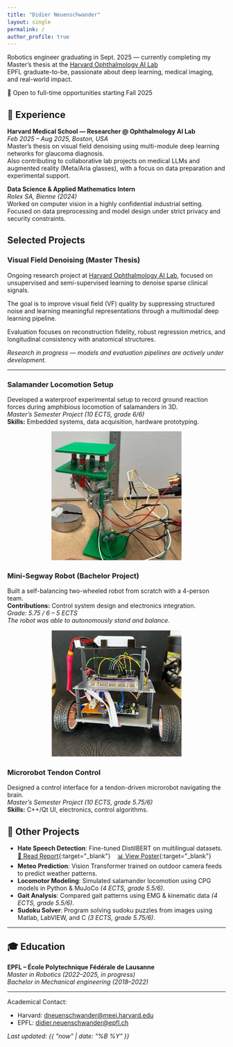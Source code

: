 ```yaml
---
title: "Didier Neuenschwander"
layout: single
permalink: /
author_profile: true
---
```


Robotics engineer graduating in Sept. 2025 — currently completing my Master’s thesis at the [Harvard Ophthalmology AI Lab](https://ophai.hms.harvard.edu/)  
EPFL graduate-to-be, passionate about deep learning, medical imaging, and real-world impact.

💼 Open to full-time opportunities starting Fall 2025


## 🔬 Experience

**Harvard Medical School — Researcher @ Ophthalmology AI Lab**  
*Feb 2025 – Aug 2025, Boston, USA*  
Master’s thesis on visual field denoising using multi-module deep learning networks for glaucoma diagnosis.  
Also contributing to collaborative lab projects on medical LLMs and augmented reality (Meta/Aria glasses), with a focus on data preparation and experimental support.

**Data Science & Applied Mathematics Intern**  
*Rolex SA, Bienne (2024)*  
Worked on computer vision in a highly confidential industrial setting.  
Focused on data preprocessing and model design under strict privacy and security constraints.




## Selected Projects

### Visual Field Denoising (Master Thesis)  
Ongoing research project at [Harvard Ophthalmology AI Lab](https://ophai.hms.harvard.edu/), focused on unsupervised and semi-supervised learning to denoise sparse clinical signals.

The goal is to improve visual field (VF) quality by suppressing structured noise and learning meaningful representations through a multimodal deep learning pipeline.

Evaluation focuses on reconstruction fidelity, robust regression metrics, and longitudinal consistency with anatomical structures.

*Research in progress — models and evaluation pipelines are actively under development.*


---

### Salamander Locomotion Setup  
Developed a waterproof experimental setup to record ground reaction forces during amphibious locomotion of salamanders in 3D.  
*Master’s Semester Project (10 ECTS, grade 6/6)*  
**Skills:** Embedded systems, data acquisition, hardware prototyping.
<p align="center">
  <img src="/assets/images/pds_biorob.jpg" alt="Mini Segway robot" width="300"/>
</p>




### Mini-Segway Robot (Bachelor Project)  
Built a self-balancing two-wheeled robot from scratch with a 4-person team.  
**Contributions:** Control system design and electronics integration.  
*Grade: 5.75 / 6 – 5 ECTS*  
*The robot was able to autonomously stand and balance.*

<p align="center">
  <img src="/assets/images/segway_complete.jpg" alt="Mini Segway robot" width="300"/>
</p>


### Microrobot Tendon Control  
Designed a control interface for a tendon-driven microrobot navigating the brain.  
*Master’s Semester Project (10 ECTS, grade 5.75/6)*  
**Skills:** C++/Qt UI, electronics, control algorithms.


## 🔧 Other Projects
- **Hate Speech Detection**: Fine-tuned DistilBERT on multilingual datasets.  
  [📄 Read Report](/assets/files/EE559_Group_27_Mini_Project.pdf){:target="_blank"} &nbsp;&nbsp; [📊 View Poster](/assets/files/EE559_poster_group_27.pptx){:target="_blank"}
- **Meteo Prediction**: Vision Transformer trained on outdoor camera feeds to predict weather patterns.
- **Locomotor Modeling**: Simulated salamander locomotion using CPG models in Python & MuJoCo *(4 ECTS, grade 5.5/6)*.
- **Gait Analysis**: Compared gait patterns using EMG & kinematic data *(4 ECTS, grade 5.5/6)*.
- **Sudoku Solver**: Program solving sudoku puzzles from images using Matlab, LabVIEW, and C *(3 ECTS, grade 5.75/6)*.

---

## 🎓 Education

**EPFL – École Polytechnique Fédérale de Lausanne**  
*Master in Robotics (2022–2025, in progress)*  
*Bachelor in Mechanical engineering (2018–2022)*

---

Academical Contact:  
- Harvard: [dneuenschwander@meei.harvard.edu](mailto:dneuenschwander@meei.harvard.edu)  
- EPFL: [didier.neuenschwander@epfl.ch](mailto:didier.neuenschwander@epfl.ch)

_Last updated: {{ "now" | date: "%B %Y" }}_
